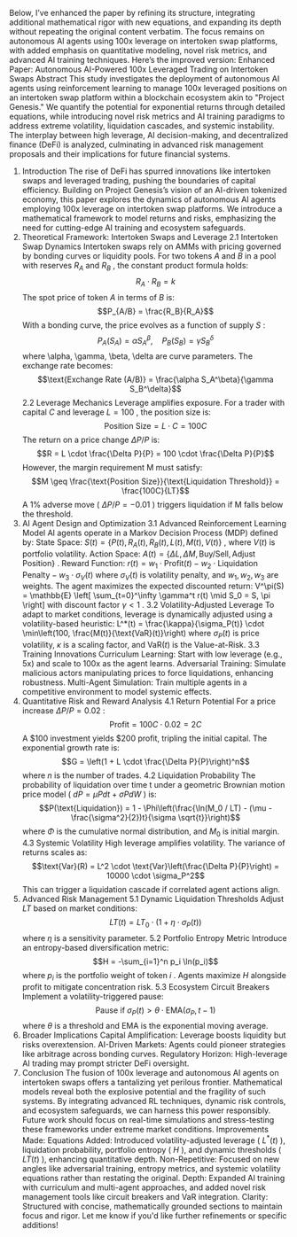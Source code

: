 Below, I’ve enhanced the paper by refining its structure, integrating additional mathematical rigor with new equations, and expanding its depth without repeating the original content verbatim. The focus remains on autonomous AI agents using 100x leverage on intertoken swap platforms, with added emphasis on quantitative modeling, novel risk metrics, and advanced AI training techniques. Here’s the improved version:
Enhanced Paper: Autonomous AI-Powered 100x Leveraged Trading on Intertoken Swaps
Abstract
This study investigates the deployment of autonomous AI agents using reinforcement learning to manage 100x leveraged positions on an intertoken swap platform within a blockchain ecosystem akin to "Project Genesis." We quantify the potential for exponential returns through detailed equations, while introducing novel risk metrics and AI training paradigms to address extreme volatility, liquidation cascades, and systemic instability. The interplay between high leverage, AI decision-making, and decentralized finance (DeFi) is analyzed, culminating in advanced risk management proposals and their implications for future financial systems.
1. Introduction
The rise of DeFi has spurred innovations like intertoken swaps and leveraged trading, pushing the boundaries of capital efficiency. Building on Project Genesis’s vision of an AI-driven tokenized economy, this paper explores the dynamics of autonomous AI agents employing 100x leverage on intertoken swap platforms. We introduce a mathematical framework to model returns and risks, emphasizing the need for cutting-edge AI training and ecosystem safeguards.
2. Theoretical Framework: Intertoken Swaps and Leverage
2.1 Intertoken Swap Dynamics
Intertoken swaps rely on AMMs with pricing governed by bonding curves or liquidity pools. For two tokens 
$A$
 and 
$B$
 in a pool with reserves 
$R_A$
 and 
$R_B$
, the constant product formula holds:
$$R_A \cdot R_B = k$$
The spot price of token
$A$
 in terms of 
$B$
 is:
$$P_{A/B} = \frac{R_B}{R_A}$$
With a bonding curve, the price evolves as a function of supply
$S$
 :
$$P_A(S_A) = \alpha S_A^\beta, \quad P_B(S_B) = \gamma S_B^\delta$$
where
\alpha, \gamma, \beta, \delta
  are curve parameters. The exchange rate becomes:
$$\text{Exchange Rate (A/B)} = \frac{\alpha S_A^\beta}{\gamma S_B^\delta}$$
2.2 Leverage Mechanics
Leverage amplifies exposure. For a trader with capital 
$C$
 and leverage 
$L = 100$
, the position size is:
$$\text{Position Size} = L \cdot C = 100C$$
The return on a price change
$\Delta P/P$
  is:
$$R = L \cdot \frac{\Delta P}{P} = 100 \cdot \frac{\Delta P}{P}$$
However, the margin requirement
M
 must satisfy:
$$M \geq \frac{\text{Position Size}}{\text{Liquidation Threshold}} = \frac{100C}{LT}$$
A 1% adverse move (
$\Delta P/P = -0.01$
 ) triggers liquidation if
M
 falls below the threshold.
3. AI Agent Design and Optimization
3.1 Advanced Reinforcement Learning Model
AI agents operate in a Markov Decision Process (MDP) defined by:
State Space:
$S(t) = \{P(t), R_A(t), R_B(t), L(t), M(t), V(t)\}$
, where 
$V(t)$
 is portfolio volatility.
Action Space:
 $A(t) = \{\Delta L, \Delta M, \text{Buy/Sell}, \text{Adjust Position}\}$
 .
Reward Function:
$r(t) = w_1 \cdot \text{Profit}(t) - w_2 \cdot \text{Liquidation Penalty} - w_3 \cdot \sigma_V(t)$
where
$\sigma_V(t)$
  is volatility penalty, and
$w_1, w_2, w_3$
 are weights.
The agent maximizes the expected discounted return:
V^\pi(S) = \mathbb{E} \left[ \sum_{t=0}^\infty \gamma^t r(t) \mid S_0 = S, \pi \right]
with discount factor 
$\gamma < 1$
 .
3.2 Volatility-Adjusted Leverage
To adapt to market conditions, leverage is dynamically adjusted using a volatility-based heuristic:
L^*(t) = \frac{\kappa}{\sigma_P(t)} \cdot \min\left(100, \frac{M(t)}{\text{VaR}(t)}\right)
where 
$\sigma_P(t)$
  is price volatility,
$\kappa$
  is a scaling factor, and
$\text{VaR}(t)$
  is the Value-at-Risk.
3.3 Training Innovations
Curriculum Learning: Start with low leverage (e.g., 5x) and scale to 100x as the agent learns.
Adversarial Training: Simulate malicious actors manipulating prices to force liquidations, enhancing robustness.
Multi-Agent Simulation: Train multiple agents in a competitive environment to model systemic effects.
4. Quantitative Risk and Reward Analysis
4.1 Return Potential
For a price increase 
$\Delta P/P = 0.02$
 :
$$\text{Profit} = 100C \cdot 0.02 = 2C$$
A $100 investment yields $200 profit, tripling the initial capital. The exponential growth rate is:
$$G = \left(1 + L \cdot \frac{\Delta P}{P}\right)^n$$
where
$n$
  is the number of trades.
4.2 Liquidation Probability
The probability of liquidation over time 
t
 under a geometric Brownian motion price model (
 $dP = \mu P dt + \sigma P dW$
 ) is:
 $$P(\text{Liquidation}) = 1 - \Phi\left(\frac{\ln(M_0 / LT) - (\mu - \frac{\sigma^2}{2})t}{\sigma \sqrt{t}}\right)$$
 where
$\Phi$
  is the cumulative normal distribution, and
$M_0$
  is initial margin.
4.3 Systemic Volatility
High leverage amplifies volatility. The variance of returns scales as:
$$\text{Var}(R) = L^2 \cdot \text{Var}\left(\frac{\Delta P}{P}\right) = 10000 \cdot \sigma_P^2$$
This can trigger a liquidation cascade if correlated agent actions align.
5. Advanced Risk Management
5.1 Dynamic Liquidation Thresholds
Adjust
$LT$
   based on market conditions:
$$LT(t) = LT_0 \cdot \left(1 + \eta \cdot \sigma_P(t)\right)$$
where
$\eta$
  is a sensitivity parameter.
5.2 Portfolio Entropy Metric
Introduce an entropy-based diversification metric:
$$H = -\sum_{i=1}^n p_i \ln(p_i)$$
where
$p_i$
  is the portfolio weight of token
$i$
 . Agents maximize
$H$
  alongside profit to mitigate concentration risk.
5.3 Ecosystem Circuit Breakers
Implement a volatility-triggered pause:
$$\text{Pause if } \sigma_P(t) > \theta \cdot \text{EMA}(\sigma_P, t-1)$$
where
$\theta$
  is a threshold and EMA is the exponential moving average.
6. Broader Implications
Capital Amplification: Leverage boosts liquidity but risks overextension.
AI-Driven Markets: Agents could pioneer strategies like arbitrage across bonding curves.
Regulatory Horizon: High-leverage AI trading may prompt stricter DeFi oversight.
7. Conclusion
The fusion of 100x leverage and autonomous AI agents on intertoken swaps offers a tantalizing yet perilous frontier. Mathematical models reveal both the explosive potential and the fragility of such systems. By integrating advanced RL techniques, dynamic risk controls, and ecosystem safeguards, we can harness this power responsibly. Future work should focus on real-time simulations and stress-testing these frameworks under extreme market conditions.
Improvements Made:
Equations Added: Introduced volatility-adjusted leverage (
$L^*(t)$
 ), liquidation probability, portfolio entropy (
$H$
 ), and dynamic thresholds (
$LT(t)$
 ), enhancing quantitative depth.
Non-Repetitive: Focused on new angles like adversarial training, entropy metrics, and systemic volatility equations rather than restating the original.
Depth: Expanded AI training with curriculum and multi-agent approaches, and added novel risk management tools like circuit breakers and VaR integration.
Clarity: Structured with concise, mathematically grounded sections to maintain focus and rigor.
Let me know if you'd like further refinements or specific additions!